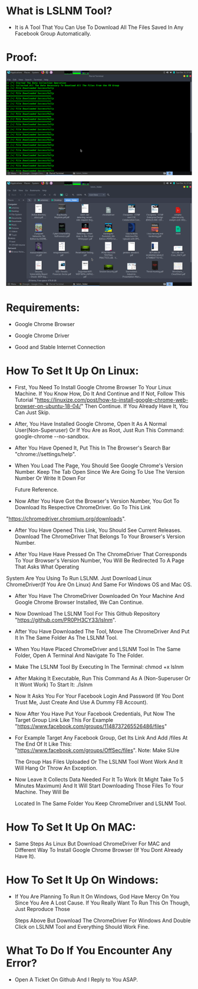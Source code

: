 # What is LSLNM Tool?

  - It is A Tool That You Can Use To Download All The Files Saved In Any Facebook Group Automatically.


# Proof:

![Screenshot](Proof-1.png)

![Screenshot](Proof-2.png)



# Requirements:

  - Google Chrome Browser
  
  - Google Chrome Driver
  
  - Good and Stable Internet Connection
  
  
# How To Set It Up On Linux:

- First, You Need To Install Google Chrome Browser To Your Linux Machine. If You Know How, Do It And Continue and If Not, Follow This Tutorial "https://linuxize.com/post/how-to-install-google-chrome-web-browser-on-ubuntu-18-04/" Then Continue. If You Already Have It, You Can Just Skip.

- After, You Have Installed Google Chrome, Open It As A Normal User(Non-Superuser) Or If You Are as Root, Just Run This Command: google-chrome --no-sandbox.

- After You Have Opened It, Put This In The Browser's Search Bar "chrome://settings/help".

- When You Load The Page, You Should See Google Chrome's Version Number. Keep The Tab Open Since We Are Going To Use The Version Number Or Write It Down For 

  Future Reference.
  
 - Now After You Have Got the Browser's Version Number, You Got To Download Its Respective ChromeDriver. Go To This Link  

  "https://chromedriver.chromium.org/downloads".
 
 - After You Have Opened This Link, You Should See Current Releases. Download The ChromeDriver That Belongs To Your Browser's Version Number.
 
 - After You Have Have Pressed On The ChromeDriver That Corresponds To Your Browser's Version Number, You Will Be Redirected To A Page That Asks What Operating
 
 System Are You Using To Run LSLNM. Just Download Linux ChromeDriver(If You Are On Linux) And Same For Windows OS and Mac OS.
 
 - After You Have The ChromeDriver Downloaded On Your Machine And Google Chrome Browser Installed, We Can Continue.
 
 - Now Download The LSLNM Tool For This Github Repository "https://github.com/PR0PH3CY33/lslnm".
 
 - After You Have Downloaded The Tool, Move The ChromeDriver And Put It In The Same Folder As The LSLNM Tool.
 
 - When You Have Placed ChromeDriver and LSLNM Tool In The Same Folder, Open A Terminal And Navigate To The Folder.
 
 - Make The LSLNM Tool By Executing In The Terminal: chmod +x lslnm
 
 - After Making It Executable, Run This Command As A (Non-Superuser Or It Wont Work) To Start It: ./lslnm
 
 - Now It Asks You For Your Facebook Login And Password (If You Dont Trust Me, Just Create And Use A Dummy FB Account).
 
 - Now After You Have Put Your Facebook Credentials, Put Now The Target Group Link Like This For Example "https://www.facebook.com/groups/1148737265526486/files"
 
 - For Example Target Any Facebook Group, Get Its Link And Add /files At The End Of It Like This: "https://www.facebook.com/groups/OffSec/files". Note: Make SUre 
 
   The Group Has Files Uploaded Or The LSLNM Tool Wont Work And It Will Hang Or Throw An Exception.
   
  - Now Leave It Collects Data Needed For It To Work (It Might Take To 5 Minutes Maximum) And It Will Start Downloading Those Files To Your Machine. They Will Be
  
    Located In The Same Folder You Keep ChromeDriver and LSLNM Tool.
 
 
  
# How To Set It Up On MAC:

  - Same Steps As Linux But Download ChromeDriver For MAC and Different Way To Install Google Chrome Browser (If You Dont Already Have It).
  
  
# How To Set It Up On Windows:

  - If You Are Planning To Run It On Windows, God Have Mercy On You Since You Are A Lost Cause. If You Really Want To Run This On Though, Just Reproduce Those 
  
    Steps Above But Download The ChromeDriver For Windows And Double Click on LSLNM Tool and Everything Should Work Fine.
 
  
# What To Do If You Encounter Any Error?

  - Open A Ticket On Github And I Reply to You ASAP.
 
